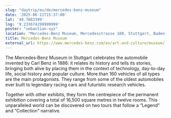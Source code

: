 ```yaml
---
slug: "daytrip/eu/de/mercedes-benz-museum"
date: '2025-06-11T15:37:00'
lat: '48.7883399'
lng: '9.233674299999999'
poster: "sebastian-xyz"
location: "Mercedes‑Benz Museum, Mercedesstrasse 100, Stuttgart, Baden-Württemberg, 70372, Deutschland"
title: Mercedes-Benz Museum
external_url: https://www.mercedes-benz.com/en/art-and-culture/museum/
---
```

The Mercedes‑Benz Museum in Stuttgart celebrates the automobile invented by Carl Benz in 1886: it relates its history and tells its stories, bringing both alive by placing them in the context of technology, day-to-day life, social history and popular culture. More than 160 vehicles of all types are the main protagonists. They range from some of the oldest automobiles ever built to legendary racing cars and futuristic research vehicles.

Together with other exhibits, they form the centrepiece of the permanent exhibition covering a total of 16,500 square metres in twelve rooms. This unparalleled world can be discovered on two tours that follow a “Legend” and “Collection” narrative.
